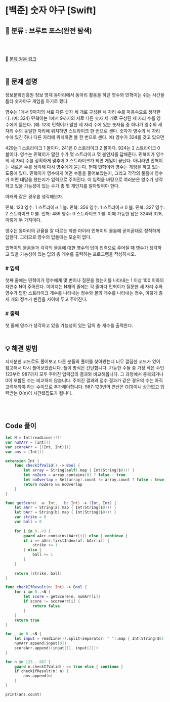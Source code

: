 # [백준] 숫자 야구 [Swift] 

## 🔎 분류 : 브루트 포스(완전 탐색)

<br><br>

🔗 [문제 원본 링크](https://www.acmicpc.net/problem/2503)
<br><br>

## 📝 문제 설명
정보문화진흥원 정보 영재 동아리에서 동아리 활동을 하던 영수와 민혁이는 쉬는 시간을 틈타 숫자야구 게임을 하기로 했다.

영수는 1에서 9까지의 서로 다른 숫자 세 개로 구성된 세 자리 수를 마음속으로 생각한다. (예: 324)
민혁이는 1에서 9까지의 서로 다른 숫자 세 개로 구성된 세 자리 수를 영수에게 묻는다. (예: 123)
민혁이가 말한 세 자리 수에 있는 숫자들 중 하나가 영수의 세 자리 수의 동일한 자리에 위치하면 스트라이크 한 번으로 센다. 숫자가 영수의 세 자리 수에 있긴 하나 다른 자리에 위치하면 볼 한 번으로 센다.
예) 영수가 324를 갖고 있으면 

429는 1 스트라이크 1 볼이다.
241은 0 스트라이크 2 볼이다.
924는 2 스트라이크 0 볼이다.
영수는 민혁이가 말한 수가 몇 스트라이크 몇 볼인지를 답해준다.
민혁이가 영수의 세 자리 수를 정확하게 맞추어 3 스트라이크가 되면 게임이 끝난다. 아니라면 민혁이는 새로운 수를 생각해 다시 영수에게 묻는다.
현재 민혁이와 영수는 게임을 하고 있는 도중에 있다. 민혁이가 영수에게 어떤 수들을 물어보았는지, 그리고 각각의 물음에 영수가 어떤 대답을 했는지가 입력으로 주어진다. 이 입력을 바탕으로 여러분은 영수가 생각하고 있을 가능성이 있는 수가 총 몇 개인지를 알아맞혀야 한다.

아래와 같은 경우를 생각해보자.  

민혁: 123
영수: 1 스트라이크 1 볼.
민혁: 356
영수: 1 스트라이크 0 볼.
민혁: 327
영수: 2 스트라이크 0 볼.
민혁: 489
영수: 0 스트라이크 1 볼.
이때 가능한 답은 324와 328, 이렇게 두 가지이다.

영수는 동아리의 규율을 잘 따르는 착한 아이라 민혁이의 물음에 곧이곧대로 정직하게 답한다. 그러므로 영수의 답들에는 모순이 없다.

민혁이의 물음들과 각각의 물음에 대한 영수의 답이 입력으로 주어질 때 영수가 생각하고 있을 가능성이 있는 답의 총 개수를 출력하는 프로그램을 작성하시오.

### # 입력
첫째 줄에는 민혁이가 영수에게 몇 번이나 질문을 했는지를 나타내는 1 이상 100 이하의 자연수 N이 주어진다. 이어지는 N개의 줄에는 각 줄마다 민혁이가 질문한 세 자리 수와 영수가 답한 스트라이크 개수를 나타내는 정수와 볼의 개수를 나타내는 정수, 이렇게 총 세 개의 정수가 빈칸을 사이에 두고 주어진다.

### # 출력
첫 줄에 영수가 생각하고 있을 가능성이 있는 답의 총 개수를 출력한다.
<br><br>

## 💡 해결 방법
지저분한 코드로도 풀어보고 다른 분들의 풀이를 찾아봤는데 너무 깔끔한 코드가 있어 참고해서 다시 풀어보았습니다.
풀이 방식은 간단합니다.
가능한 수들 중 가장 작은 수인 123부터 987까지 모두 주어진 입력값의 결과와 비교해봅니다.
그 과정에서 중복되거나 0이 포함된 수는 비교하지 않습니다.
주어진 결과와 점수 결과가 같은 경우의 수는 아직 고려해봐야 하는 수이므로 추가해야합니다.
987-123번의 연산은 O(1)이니 상관없고 입력받는 O(n)이 시간복잡도가 됩니다.

<br><br>

## Code 풀이
```Swift
let N = Int(readLine()!)!
var numArr = [Int]()
var scoreArr = [(Int, Int)]()
var ans = [Int]()

extension Int {
    func checkIfValid() -> Bool {
        let array = String(self).map { Int(String($0))! }
        let noZero = array.contains(0) ? false : true
        let noOverlap = Set(array).count != array.count ? false : true
        return noZero && noOverlap
    }
}

func getScore(_ a: Int, _ b: Int) -> (Int, Int) {
    let aArr = String(a).map { Int(String($0))! }
    let bArr = String(b).map { Int(String($0))! }
    var strike = 0
    var ball = 0
    
    for i in 0..<3 {
        guard aArr.contains(bArr[i]) else { continue }
        if i == aArr.firstIndex(of: bArr[i]) {
            strike += 1
        } else {
            ball += 1
        }
    }
    
    return (strike, ball)
}

func checkIfResult(n: Int) -> Bool {
    for i in 0..<N {
        let score = getScore(n, numArr[i])
        if score != scoreArr[i] {
            return false
        }
    }
    return true
}

for _ in 0..<N {
    let input = readLine()!.split(separator: " ").map { Int(String($0))! }
    numArr.append(input[0])
    scoreArr.append((input[1], input[2]))
}

for n in 123...987 {
    guard n.checkIfValid() == true else { continue }
    if checkIfResult(n: n) {
        ans.append(n)
    }
}

print(ans.count)
```
